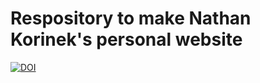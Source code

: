 # Respository to make Nathan Korinek's personal website


[![DOI](https://zenodo.org/badge/685656790.svg)](https://zenodo.org/badge/latestdoi/685656790)

